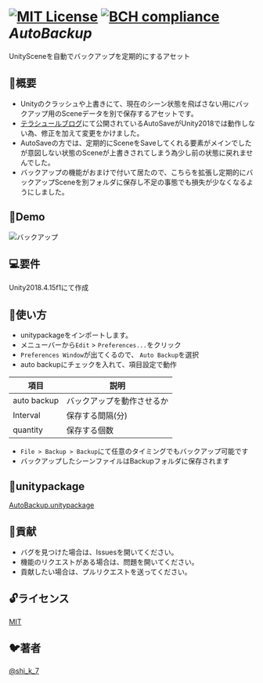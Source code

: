 
[![MIT License](http://img.shields.io/badge/license-MIT-blue.svg?style=flat)](LICENSE)
[![BCH compliance](https://bettercodehub.com/edge/badge/KatanoShingo/AutoBackup?branch=master)](https://bettercodehub.com/)  
*AutoBackup*
====

UnitySceneを自動でバックアップを定期的にするアセット

## 📖概要
- Unityのクラッシュや上書きにて、現在のシーン状態を飛ばさない用にバックアップ用のSceneデータを別で保存するアセットです。   
- [テラシュールブログ](http://tsubakit1.hateblo.jp/entry/20140131/1391094449)にて公開されているAutoSaveがUnity2018では動作しない為、修正を加えて変更をかけました。
- AutoSaveの方では、定期的にSceneをSaveしてくれる要素がメインでしたが意図しない状態のSceneが上書きされてしまう為少し前の状態に戻れませんでした。  
- バックアップの機能がおまけで付いて居たので、こちらを拡張し定期的にバックアップSceneを別フォルダに保存し不足の事態でも損失が少なくなるようにしました。

## 💃Demo
![バックアップ](https://user-images.githubusercontent.com/40855834/78421648-384c8e00-7694-11ea-83f9-bd382a5194f8.gif)

## 💻要件
Unity2018.4.15f1にて作成

## 🏃使い方
- unitypackageをインポートします。
- メニューバーから`Edit` > `Preferences...`をクリック
- `Preferences Window`が出てくるので、 `Auto Backup`を選択
- auto backupにチェックを入れて、項目設定で動作

| 項目 | 説明 |
| --- | --- |
| auto backup | バックアップを動作させるか |
| Interval | 保存する間隔(分) |  
| quantity | 保存する個数 |  

- `File > Backup > Backup`にて任意のタイミングでもバックアップ可能です
- バックアップしたシーンファイルはBackupフォルダに保存されます

## 🎁unitypackage
[AutoBackup.unitypackage](https://github.com/KatanoShingo/AutoBackup/releases)

## 💪貢献
- バグを見つけた場合は、Issuesを開いてください。    
- 機能のリクエストがある場合は、問題を開いてください。    
- 貢献したい場合は、プルリクエストを送ってください。    

## 🔓ライセンス

[MIT](https://github.com/KatanoShingo/AutoBackup/blob/master/LICENSE)

## 🐦著者
[@shi_k_7](https://twitter.com/shi_k_7)  
